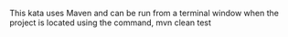 This kata uses Maven and can be run from a terminal window when the project is located using the command, mvn clean test